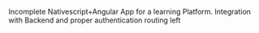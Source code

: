 Incomplete Nativescript+Angular App for a learning Platform. Integration with Backend and proper authentication routing left